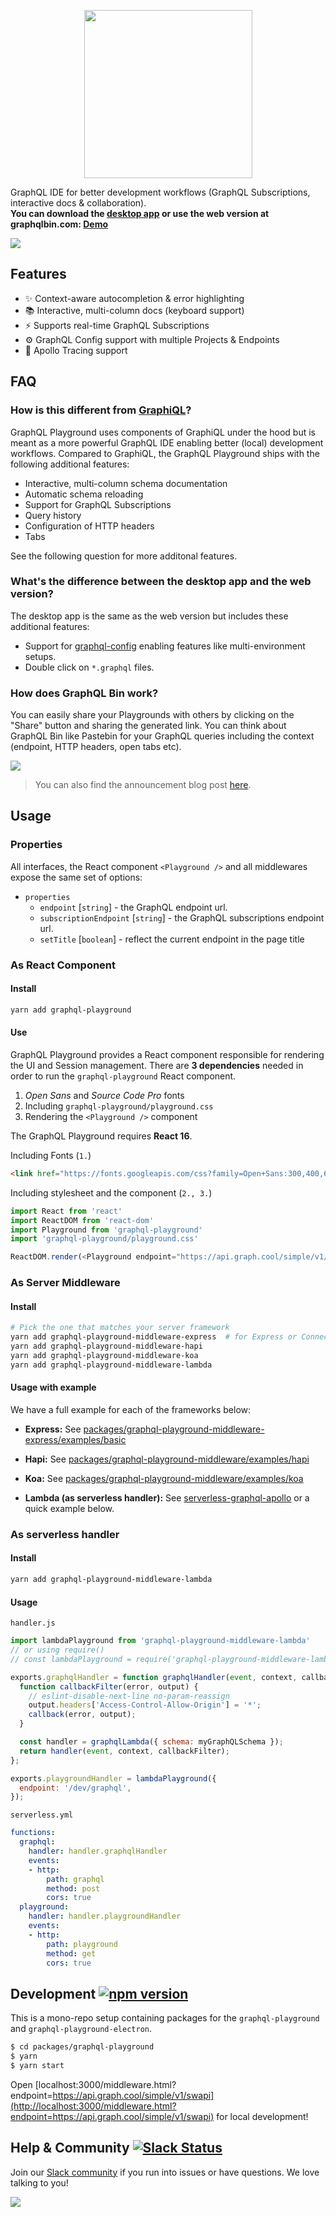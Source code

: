 <p align="center"><img src="https://imgur.com/5fzMbyV.png" width="269"></p>

GraphQL IDE for better development workflows (GraphQL Subscriptions, interactive docs & collaboration). <br />
**You can download the [desktop app](https://github.com/graphcool/graphql-playground/releases) or use the web version at graphqlbin.com: [Demo](https://www.graphqlbin.com/RVIn)**


[![](https://i.imgur.com/AE5W6OW.png)](https://www.graphqlbin.com/RVIn)

## Features

* ✨ Context-aware autocompletion & error highlighting
* 📚 Interactive, multi-column docs (keyboard support)
* ⚡️ Supports real-time GraphQL Subscriptions
* ⚙  GraphQL Config support with multiple Projects & Endpoints
* 🚥 Apollo Tracing support

## FAQ

### How is this different from [GraphiQL](https://github.com/graphql/graphiql)?

GraphQL Playground uses components of GraphiQL under the hood but is meant as a more powerful GraphQL IDE enabling better (local) development workflows. Compared to GraphiQL, the GraphQL Playground ships with the following additional features:

* Interactive, multi-column schema documentation
* Automatic schema reloading
* Support for GraphQL Subscriptions
* Query history
* Configuration of HTTP headers
* Tabs

See the following question for more additonal features.

### What's the difference between the desktop app and the web version?

The desktop app is the same as the web version but includes these additional features:

* Support for [graphql-config](https://github.com/graphcool/graphql-config) enabling features like multi-environment setups.
* Double click on `*.graphql` files.

### How does GraphQL Bin work?

You can easily share your Playgrounds with others by clicking on the "Share" button and sharing the generated link. You can think about GraphQL Bin like Pastebin for your GraphQL queries including the context (endpoint, HTTP headers, open tabs etc).

![](https://imgur.com/H1n64lL.png)

> You can also find the announcement blog post [here](https://blog.graph.cool/introducing-graphql-playground-f1e0a018f05d).


## Usage

### Properties
All interfaces, the React component `<Playground />` and all middlewares expose the same set of options:

+ `properties`
  + `endpoint` [`string`] - the GraphQL endpoint url.
  + `subscriptionEndpoint` [`string`] - the GraphQL subscriptions endpoint url.
  + `setTitle` [`boolean`] - reflect the current endpoint in the page title

### As React Component

#### Install
```sh
yarn add graphql-playground
```

#### Use
GraphQL Playground provides a React component responsible for rendering the UI and Session management.
There are **3 dependencies** needed in order to run the `graphql-playground` React component.
1. _Open Sans_ and _Source Code Pro_ fonts
2. Including `graphql-playground/playground.css`
3. Rendering the `<Playground />` component

The GraphQL Playground requires **React 16**.

Including Fonts (`1.`)
```html
<link href="https://fonts.googleapis.com/css?family=Open+Sans:300,400,600,700|Source+Code+Pro:400,700" rel="stylesheet">
```

Including stylesheet and the component (`2., 3.`)
```js
import React from 'react'
import ReactDOM from 'react-dom'
import Playground from 'graphql-playground'
import 'graphql-playground/playground.css'

ReactDOM.render(<Playground endpoint="https://api.graph.cool/simple/v1/swapi" />, document.body)
```

### As Server Middleware

#### Install
```sh
# Pick the one that matches your server framework
yarn add graphql-playground-middleware-express  # for Express or Connect
yarn add graphql-playground-middleware-hapi
yarn add graphql-playground-middleware-koa
yarn add graphql-playground-middleware-lambda
```

#### Usage with example

We have a full example for each of the frameworks below:

- **Express:** See [packages/graphql-playground-middleware-express/examples/basic](https://github.com/graphcool/graphql-playground/tree/master/packages/graphql-playground-middleware-express/examples/basic)

- **Hapi:** See [packages/graphql-playground-middleware/examples/hapi](https://github.com/graphcool/graphql-playground/tree/master/packages/graphql-playground-middleware/examples/hapi)

- **Koa:** See [packages/graphql-playground-middleware/examples/koa](https://github.com/graphcool/graphql-playground/tree/master/packages/graphql-playground-middleware/examples/koa)

- **Lambda (as serverless handler):** See [serverless-graphql-apollo](https://github.com/serverless/serverless-graphql-apollo) or a quick example below.

### As serverless handler
#### Install
```sh
yarn add graphql-playground-middleware-lambda
```

#### Usage
`handler.js`

```js
import lambdaPlayground from 'graphql-playground-middleware-lambda'
// or using require()
// const lambdaPlayground = require('graphql-playground-middleware-lambda').default

exports.graphqlHandler = function graphqlHandler(event, context, callback) {
  function callbackFilter(error, output) {
    // eslint-disable-next-line no-param-reassign
    output.headers['Access-Control-Allow-Origin'] = '*';
    callback(error, output);
  }

  const handler = graphqlLambda({ schema: myGraphQLSchema });
  return handler(event, context, callbackFilter);
};

exports.playgroundHandler = lambdaPlayground({
  endpoint: '/dev/graphql',
});
```

`serverless.yml`

```yaml
functions:
  graphql:
    handler: handler.graphqlHandler
    events:
    - http:
        path: graphql
        method: post
        cors: true
  playground:
    handler: handler.playgroundHandler
    events:
    - http:
        path: playground
        method: get
        cors: true
```

## Development [![npm version](https://badge.fury.io/js/graphql-playground.svg)](https://badge.fury.io/js/graphql-playground)

This is a mono-repo setup containing packages for the `graphql-playground` and `graphql-playground-electron`.

```sh
$ cd packages/graphql-playground
$ yarn
$ yarn start
```
Open
[localhost:3000/middleware.html?endpoint=https://api.graph.cool/simple/v1/swapi](http://localhost:3000/middleware.html?endpoint=https://api.graph.cool/simple/v1/swapi) for local development!


<a name="help-and-community" />

## Help & Community [![Slack Status](https://slack.graph.cool/badge.svg)](https://slack.graph.cool)

Join our [Slack community](http://slack.graph.cool/) if you run into issues or have questions. We love talking to you!

[![](http://i.imgur.com/5RHR6Ku.png)](https://www.graph.cool/)

